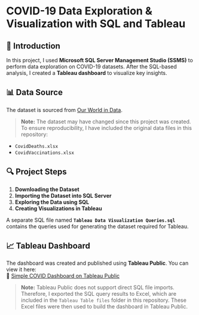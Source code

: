 # COVID-19 Data Exploration & Visualization with SQL and Tableau 

## 📌 Introduction

In this project, I used **Microsoft SQL Server Management Studio (SSMS)** to perform data exploration on COVID-19 datasets. After the SQL-based analysis, I created a **Tableau dashboard** to visualize key insights.

## 📊 Data Source

The dataset is sourced from [Our World in Data](https://ourworldindata.org/covid-deaths).

> **Note:** The dataset may have changed since this project was created. To ensure reproducibility, I have included the original data files in this repository:
- `CovidDeaths.xlsx`
- `CovidVaccinations.xlsx`

## 🔍 Project Steps

1. **Downloading the Dataset**  
2. **Importing the Dataset into SQL Server**
3. **Exploring the Data using SQL**
4. **Creating Visualizations in Tableau**

A separate SQL file named **`Tableau Data Visualization Queries.sql`** contains the queries used for generating the dataset required for Tableau.

## 📈 Tableau Dashboard

The dashboard was created and published using **Tableau Public**. You can view it here:  
🔗 [Simple COVID Dashboard on Tableau Public](https://public.tableau.com/app/profile/tharmeem.puthra/viz/SimpleCOVIDDashboard/Dashboard1)

> **Note:** Tableau Public does not support direct SQL file imports. Therefore, I exported the SQL query results to Excel, which are included in the `Tableau Table files` folder in this repository. These Excel files were then used to build the dashboard in Tableau Public.
